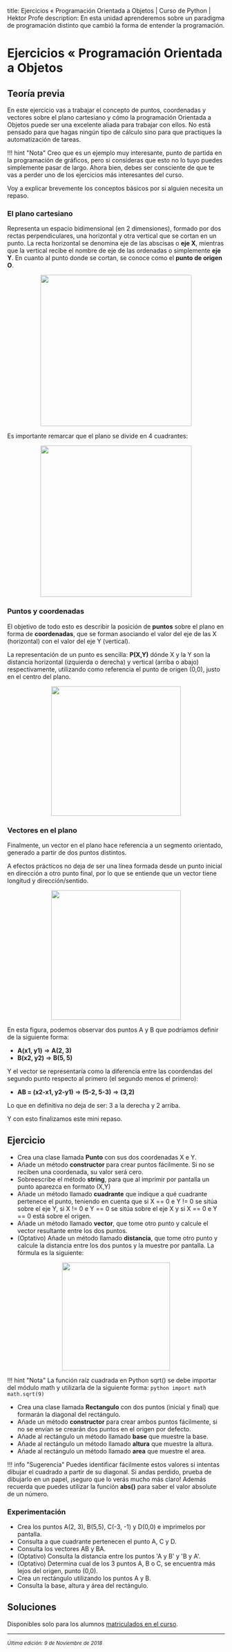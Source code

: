 title: Ejercicios « Programación Orientada a Objetos | Curso de Python | Hektor Profe
description: En esta unidad aprenderemos sobre un paradigma de programación distinto que cambió la forma de entender la programación.

# Ejercicios « Programación Orientada a Objetos

## Teoría previa

En este ejercicio vas a trabajar el concepto de puntos, coordenadas y vectores sobre el plano cartesiano y cómo la programación Orientada a Objetos puede ser una excelente aliada para trabajar con ellos. No está pensado para que hagas ningún tipo de cálculo sino para que practiques la automatización de tareas.

!!! hint "Nota"
    Creo que es un ejemplo muy interesante, punto de partida en la programación de gráficos, pero si consideras que esto no lo tuyo puedes simplemente pasar de largo. Ahora bien, debes ser consciente de que te vas a perder uno de los ejercicios más interesantes del curso.

Voy a explicar brevemente los conceptos básicos por si alguien necesita un repaso.

### El plano cartesiano

Representa un espacio bidimensional (en 2 dimensiones), formado por dos rectas perpendiculares, una horizontal y otra vertical que se cortan en un punto. La recta horizontal se denomina eje de las abscisas o **eje X**, mientras que la vertical recibe el nombre de eje de las ordenadas o simplemente **eje Y**. En cuanto al punto donde se cortan, se conoce como el **punto de origen O**.

<div style="text-align:center;"><img src="{{cdn}}/ejemplos_edv/python/eje.jpg" width="350" /></div>

Es importante remarcar que el plano se divide en 4 cuadrantes:

<div style="text-align:center;"><img src="{{cdn}}/ejemplos_edv/python/cuadrante.jpg" width="350" /></div>

### Puntos y coordenadas

El objetivo de todo esto es describir la posición de **puntos** sobre el plano en forma de **coordenadas**, que se forman asociando el valor del eje de las X (horizontal) con el valor del eje Y (vertical).

La representación de un punto es sencilla: **P(X,Y)** dónde X y la Y son la distancia horizontal (izquierda o derecha) y vertical (arriba o abajo) respectivamente, utilizando como referencia el punto de origen (0,0), justo en el centro del plano.

<div style="text-align:center;"><img src="{{cdn}}/ejemplos_edv/python/Cartesian-coordinate-system.svg.png" width="300" /></div>

### Vectores en el plano

Finalmente, un vector en el plano hace referencia a un segmento orientado, generado a partir de dos puntos distintos. 

A efectos prácticos no deja de ser una línea formada desde un punto inicial en dirección a otro punto final, por lo que se entiende que un vector tiene longitud y dirección/sentido.

<div style="text-align:center;"><img src="{{cdn}}/ejemplos_edv/python/vector3.png" width="300" /></div>

En esta figura, podemos observar dos puntos A y B que podríamos definir de la siguiente forma:

* **A(x1, y1)** => **A(2, 3)**
* **B(x2, y2)** => **B(5, 5)**

Y el vector se representaría como la diferencia entre las coordendas del segundo punto respecto al primero (el segundo menos el primero):

* **AB = (x2-x1, y2-y1)** => **(5-2, 5-3)** => **(3,2)** 

Lo que en definitiva no deja de ser: 3 a la derecha y 2 arriba.

Y con esto finalizamos este mini repaso.

## Ejercicio

* Crea una clase llamada **Punto** con sus dos coordenadas X e Y.
* Añade un método **constructor** para crear puntos fácilmente. Si no se reciben una coordenada, su valor será cero.
* Sobreescribe el método **string**, para que al imprimir por pantalla un punto aparezca en formato (X,Y)
* Añade un método llamado **cuadrante** que indique a qué cuadrante pertenece el punto, teniendo en cuenta que si X == 0 e Y != 0 se sitúa sobre el eje Y, si X != 0 e Y == 0 se sitúa sobre el eje X y si X == 0 e Y == 0 está sobre el origen.
* Añade un método llamado **vector**, que tome otro punto y calcule el vector resultante entre los dos puntos.
* (Optativo) Añade un método llamado **distancia**, que tome otro punto y calcule la distancia entre los dos puntos y la muestre por pantalla. La fórmula es la siguiente:

<div style="text-align:center;"><img src="{{cdn}}/ejemplos_edv/python/distancia.png" width="250" /></div>

!!! hint "Nota"
    La función raíz cuadrada en Python sqrt() se debe importar del módulo math y utilizarla de la siguiente forma:
    ```python
    import math
    math.sqrt(9)
    ```

* Crea una clase llamada **Rectangulo** con dos puntos (inicial y final) que formarán la diagonal del rectángulo.
* Añade un método **constructor** para crear ambos puntos fácilmente, si no se envían se crearán dos puntos en el origen por defecto.
* Añade al rectángulo un método llamado **base** que muestre la base.
* Añade al rectángulo un método llamado **altura** que muestre la altura.
* Añade al rectángulo un método llamado **area** que muestre el area.

!!! info "Sugerencia"
    Puedes identificar fácilmente estos valores si intentas dibujar el cuadrado a partir de su  diagonal. Si andas perdido, prueba de dibujarlo en un papel, ¡seguro que lo verás mucho más claro! Además recuerda que puedes utilizar la función **abs()** para saber el valor absolute de un número.

### Experimentación

* Crea los puntos A(2, 3),  B(5,5), C(-3, -1) y D(0,0) e imprimelos por pantalla.
* Consulta a que cuadrante pertenecen el punto A, C y D.
* Consulta los vectores AB y BA.
* (Optativo) Consulta la distancia entre los puntos 'A y B' y 'B y A'. 
* (Optativo) Determina cual de los 3 puntos A, B o C, se encuentra más lejos del origen, punto (0,0). 
* Crea un rectángulo utilizando los puntos A y B.
* Consulta la base, altura y área del rectángulo.

## Soluciones

Disponibles solo para los alumnos <u>[matriculados en el curso](https://www.hektorprofe.net/cupon/python)</u>.


___
<small class="edited"><i>Última edición: 9 de Noviembre de 2018</i></small>